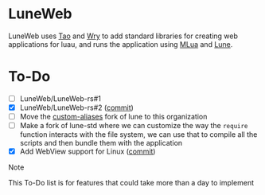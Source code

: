 # LuneWeb

LuneWeb uses [Tao](https://github.com/tauri-apps/tao) and [Wry](https://github.com/tauri-apps/wry) to add standard libraries for creating web applications for luau, and runs the application using [MLua](https://github.com/mlua-rs/mlua) and [Lune](https://github.com/lune-org/lune).

# To-Do

- [ ] LuneWeb/LuneWeb-rs#1
- [x] LuneWeb/LuneWeb-rs#2 ([commit](https://github.com/LuneWeb/LuneWeb-rs/commit/f4e1b3b3afd8f9b48942b633bb7e783954cf3d76))
- [ ] Move the [custom-aliases](https://github.com/HighFlowey/luneweb/tree/custom-aliases) fork of lune to this organization
- [ ] Make a fork of lune-std where we can customize the way the `require` function interacts with the file system, we can use that to compile all the scripts and then bundle them with the application
- [x] Add WebView support for Linux ([commit](https://github.com/LuneWeb/LuneWeb-rs/commit/b7efd57c9be92f78f975007d58d18a140380ebc5))

> [!NOTE]
> This To-Do list is for features that could take more than a day to implement

